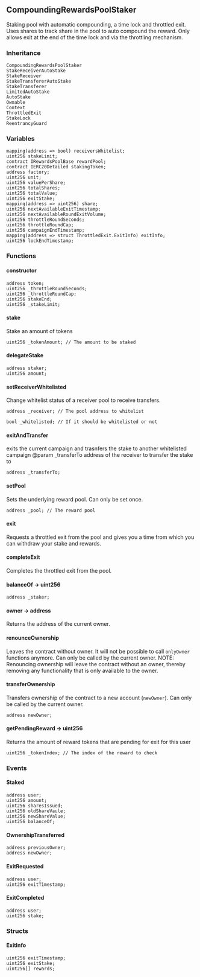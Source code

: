 ## CompoundingRewardsPoolStaker

Staking pool with automatic compounding, a time lock and throttled exit.
Uses shares to track share in the pool to auto compound the reward.
Only allows exit at the end of the time lock and via the throttling mechanism.

### Inheritance

```
CompoundingRewardsPoolStaker
StakeReceiverAutoStake
StakeReceiver
StakeTransfererAutoStake
StakeTransferer
LimitedAutoStake
AutoStake
Ownable
Context
ThrottledExit
StakeLock
ReentrancyGuard
```

### Variables

```Solidity
mapping(address => bool) receiversWhitelist;
uint256 stakeLimit;
contract IRewardsPoolBase rewardPool;
contract IERC20Detailed stakingToken;
address factory;
uint256 unit;
uint256 valuePerShare;
uint256 totalShares;
uint256 totalValue;
uint256 exitStake;
mapping(address => uint256) share;
uint256 nextAvailableExitTimestamp;
uint256 nextAvailableRoundExitVolume;
uint256 throttleRoundSeconds;
uint256 throttleRoundCap;
uint256 campaignEndTimestamp;
mapping(address => struct ThrottledExit.ExitInfo) exitInfo;
uint256 lockEndTimestamp;
```

### Functions

#### constructor

```Solidity
address token;
uint256 _throttleRoundSeconds;
uint256 _throttleRoundCap;
uint256 stakeEnd;
uint256 _stakeLimit;
```

#### stake

Stake an amount of tokens

```Solidity
uint256 _tokenAmount; // The amount to be staked
```

#### delegateStake

```Solidity
address staker;
uint256 amount;
```

#### setReceiverWhitelisted

Change whitelist status of a receiver pool to receive transfers.

```Solidity
address _receiver; // The pool address to whitelist

bool _whitelisted; // If it should be whitelisted or not
```

#### exitAndTransfer

exits the current campaign and trasnfers the stake to another whitelisted campaign
@param \_transferTo address of the receiver to transfer the stake to

```Solidity
address _transferTo;
```

#### setPool

Sets the underlying reward pool. Can only be set once.

```Solidity
address _pool; // The reward pool
```

#### exit

Requests a throttled exit from the pool and gives you a time from which you can withdraw your stake and rewards.

#### completeExit

Completes the throttled exit from the pool.

#### balanceOf → uint256

```Solidity
address _staker;
```

#### owner → address

Returns the address of the current owner.

#### renounceOwnership

Leaves the contract without owner. It will not be possible to call
`onlyOwner` functions anymore. Can only be called by the current owner.
NOTE: Renouncing ownership will leave the contract without an owner,
thereby removing any functionality that is only available to the owner.

#### transferOwnership

Transfers ownership of the contract to a new account (`newOwner`).
Can only be called by the current owner.

```Solidity
address newOwner;
```

#### getPendingReward → uint256

Returns the amount of reward tokens that are pending for exit for this user

```Solidity
uint256 _tokenIndex; // The index of the reward to check
```

### Events

#### Staked

```Solidity
address user;
uint256 amount;
uint256 sharesIssued;
uint256 oldShareVaule;
uint256 newShareValue;
uint256 balanceOf;
```

#### OwnershipTransferred

```Solidity
address previousOwner;
address newOwner;
```

#### ExitRequested

```Solidity
address user;
uint256 exitTimestamp;
```

#### ExitCompleted

```Solidity
address user;
uint256 stake;
```

### Structs

#### ExitInfo

```Solidity
uint256 exitTimestamp;
uint256 exitStake;
uint256[] rewards;
```
